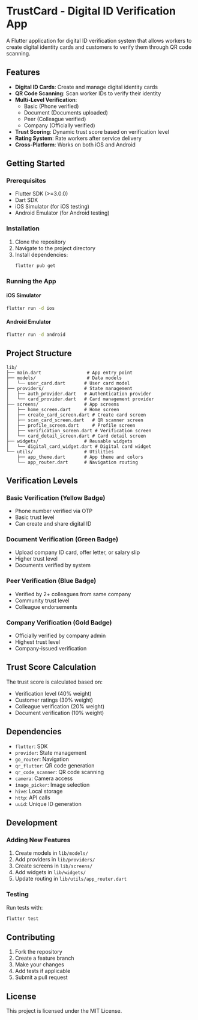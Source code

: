 # TrustCard - Digital ID Verification App

A Flutter application for digital ID verification system that allows workers to create digital identity cards and customers to verify them through QR code scanning.

## Features

- **Digital ID Cards**: Create and manage digital identity cards
- **QR Code Scanning**: Scan worker IDs to verify their identity
- **Multi-Level Verification**: 
  - Basic (Phone verified)
  - Document (Documents uploaded)
  - Peer (Colleague verified)
  - Company (Officially verified)
- **Trust Scoring**: Dynamic trust score based on verification level
- **Rating System**: Rate workers after service delivery
- **Cross-Platform**: Works on both iOS and Android

## Getting Started

### Prerequisites

- Flutter SDK (>=3.0.0)
- Dart SDK
- iOS Simulator (for iOS testing)
- Android Emulator (for Android testing)

### Installation

1. Clone the repository
2. Navigate to the project directory
3. Install dependencies:
   ```bash
   flutter pub get
   ```

### Running the App

#### iOS Simulator
```bash
flutter run -d ios
```

#### Android Emulator
```bash
flutter run -d android
```

## Project Structure

```
lib/
├── main.dart                 # App entry point
├── models/                   # Data models
│   └── user_card.dart       # User card model
├── providers/               # State management
│   ├── auth_provider.dart   # Authentication provider
│   └── card_provider.dart   # Card management provider
├── screens/                 # App screens
│   ├── home_screen.dart     # Home screen
│   ├── create_card_screen.dart # Create card screen
│   ├── scan_card_screen.dart   # QR scanner screen
│   ├── profile_screen.dart     # Profile screen
│   ├── verification_screen.dart # Verification screen
│   └── card_detail_screen.dart # Card detail screen
├── widgets/                 # Reusable widgets
│   └── digital_card_widget.dart # Digital card widget
└── utils/                   # Utilities
    ├── app_theme.dart       # App theme and colors
    └── app_router.dart      # Navigation routing
```

## Verification Levels

### Basic Verification (Yellow Badge)
- Phone number verified via OTP
- Basic trust level
- Can create and share digital ID

### Document Verification (Green Badge)
- Upload company ID card, offer letter, or salary slip
- Higher trust level
- Documents verified by system

### Peer Verification (Blue Badge)
- Verified by 2+ colleagues from same company
- Community trust level
- Colleague endorsements

### Company Verification (Gold Badge)
- Officially verified by company admin
- Highest trust level
- Company-issued verification

## Trust Score Calculation

The trust score is calculated based on:
- Verification level (40% weight)
- Customer ratings (30% weight)
- Colleague verification (20% weight)
- Document verification (10% weight)

## Dependencies

- `flutter`: SDK
- `provider`: State management
- `go_router`: Navigation
- `qr_flutter`: QR code generation
- `qr_code_scanner`: QR code scanning
- `camera`: Camera access
- `image_picker`: Image selection
- `hive`: Local storage
- `http`: API calls
- `uuid`: Unique ID generation

## Development

### Adding New Features

1. Create models in `lib/models/`
2. Add providers in `lib/providers/`
3. Create screens in `lib/screens/`
4. Add widgets in `lib/widgets/`
5. Update routing in `lib/utils/app_router.dart`

### Testing

Run tests with:
```bash
flutter test
```

## Contributing

1. Fork the repository
2. Create a feature branch
3. Make your changes
4. Add tests if applicable
5. Submit a pull request

## License

This project is licensed under the MIT License.
